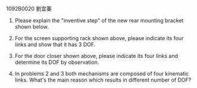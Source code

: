 1092B0020 劉宜蓁
1. Please explain the "inventive step" of the new rear mounting bracket shown below.

2. For the screen supporting rack shown above, please indicate its four links and show that it has 3 DOF.

3. For the door closer shown above, please indicate its four links and determine its DOF by observation.

4. In problems 2 and 3 both mechanisms are composed of four kinematic links. What's the main reason which results in different number of DOF?